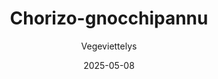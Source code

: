 ---
title: "Chorizo-gnocchipannu"
image: "https://vegaanibotti.lauravuo.me/2025/05/2025-05-08_small.png"
date: 2025-05-08
receipt_url: "https://vegeviettelys.fi/chorizo-gnocchipannu/"
author: "Vegeviettelys"
---